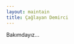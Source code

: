```yaml
---
layout: maintain
title: Çağlayan Demirci
---
```


Bakımdayız...

<br><br><br><br>

<style>
    #hp { color: #fff; }
</style>
